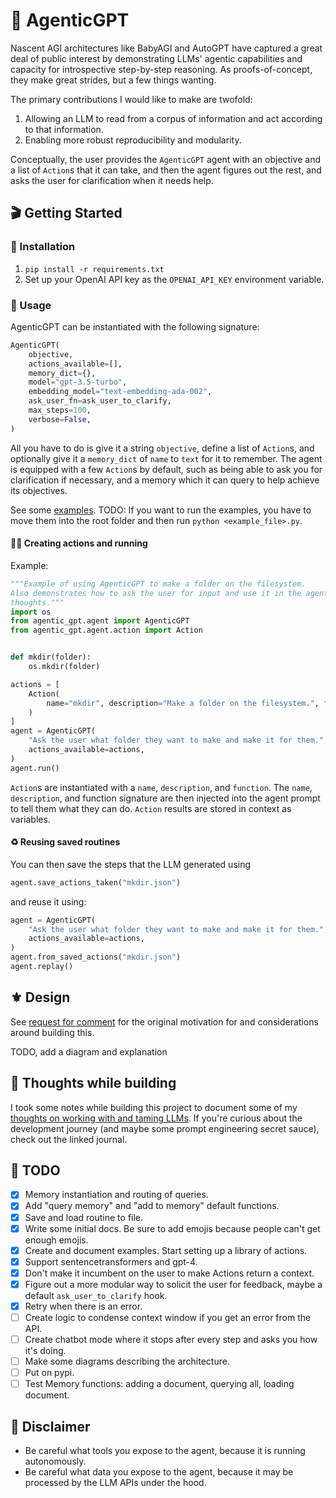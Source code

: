 # 🪽 AgenticGPT

Nascent AGI architectures like BabyAGI and AutoGPT have captured a great deal of public interest by demonstrating LLMs' agentic capabilities and capacity for introspective step-by-step reasoning. As proofs-of-concept, they make great strides, but a few things wanting.

The primary contributions I would like to make are twofold:
1. Allowing an LLM to read from a corpus of information and act according to that information.
2. Enabling more robust reproducibility and modularity.

Conceptually, the user provides the `AgenticGPT` agent with an objective and a list of `Action`s that it can take, and then the agent figures out the rest, and asks the user for clarification when it needs help.

## 🎬 Getting Started
### 🔨 Installation
1. `pip install -r requirements.txt`
2. Set up your OpenAI API key as the `OPENAI_API_KEY` environment variable.

### 🦭 Usage
AgenticGPT can be instantiated with the following signature:
```python
AgenticGPT(
    objective,
    actions_available=[],
    memory_dict={},
    model="gpt-3.5-turbo",
    embedding_model="text-embedding-ada-002",
    ask_user_fn=ask_user_to_clarify,
    max_steps=100,
    verbose=False,
)
```
All you have to do is give it a string `objective`, define a list of `Action`s, and optionally give it a `memory_dict` of `name` to `text` for it to remember. The agent is equipped with a few `Action`s by default, such as being able to ask you for clarification if necessary, and a memory which it can query to help achieve its objectives.

See some [examples](examples/). TODO: If you want to run the examples, you have to move them into the root folder and then run `python <example_file>.py`.

#### 🏃🏽 Creating actions and running

Example: 

```python
"""Example of using AgenticGPT to make a folder on the filesystem.
Also demonstrates how to ask the user for input and use it in the agent's
thoughts."""
import os
from agentic_gpt.agent import AgenticGPT
from agentic_gpt.agent.action import Action


def mkdir(folder):
    os.mkdir(folder)

actions = [
    Action(
        name="mkdir", description="Make a folder on the filesystem.", function=mkdir
    )
]
agent = AgenticGPT(
    "Ask the user what folder they want to make and make it for them.",
    actions_available=actions,
)
agent.run()
```

`Action`s are instantiated with a `name`, `description`, and `function`. The `name`, `description`, and function signature are then injected into the agent prompt to tell them what they can do. `Action` results are stored in context as variables.

#### ♻️ Reusing saved routines
You can then save the steps that the LLM generated using

```python
agent.save_actions_taken("mkdir.json")
```

and reuse it using: 

```python
agent = AgenticGPT(
    "Ask the user what folder they want to make and make it for them.",
    actions_available=actions,
)
agent.from_saved_actions("mkdir.json")
agent.replay()
```

## ⚜️ Design

See [request for comment](docs/motivation-rfc.md) for the original motivation for and considerations around building this.

TODO, add a diagram and explanation

## 🤔 Thoughts while building

I took some notes while building this project to document some of my [thoughts on working with and taming LLMs](docs/journal.md). If you're curious about the development journey (and maybe some prompt engineering secret sauce), check out the linked journal. 

## 🧱 TODO

- [x] Memory instantiation and routing of queries.
- [x] Add "query memory" and "add to memory" default functions.
- [x] Save and load routine to file.
- [x] Write some initial docs. Be sure to add emojis because people can't get enough emojis.
- [x] Create and document examples. Start setting up a library of actions.
- [x] Support sentencetransformers and gpt-4.
- [x] Don't make it incumbent on the user to make Actions return a context.
- [x] Figure out a more modular way to solicit the user for feedback, maybe a default `ask_user_to_clarify` hook.
- [x] Retry when there is an error.
- [ ] Create logic to condense context window if you get an error from the API.
- [ ] Create chatbot mode where it stops after every step and asks you how it's doing.
- [ ] Make some diagrams describing the architecture.
- [ ] Put on pypi.
- [ ] Test Memory functions: adding a document, querying all, loading document.

## 🚨 Disclaimer

- Be careful what tools you expose to the agent, because it is running autonomously.
- Be careful what data you expose to the agent, because it may be processed by the LLM APIs under the hood.
